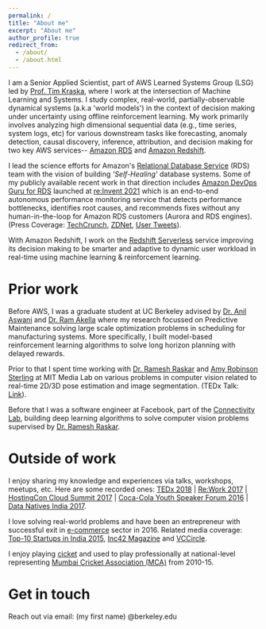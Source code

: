 ```yaml
---
permalink: /
title: "About me"
excerpt: "About me"
author_profile: true
redirect_from: 
  - /about/
  - /about.html
---
```


I am a Senior Applied Scientist, part of AWS Learned Systems Group (LSG) led by [Prof. Tim Kraska](https://people.csail.mit.edu/kraska/), where I work at the intersection of Machine Learning and Systems. I study complex, real-world, partially-observable dynamical systems (a.k.a 'world models') in the context of decision making under uncertainty using offline reinforcement learning. My work primarily involves analyzing high dimensional sequential data (e.g., time series, system logs, etc) for various downstream tasks like forecasting, anomaly detection, causal discovery, inference, attribution, and decision making for two key AWS services-- [Amazon RDS](https://aws.amazon.com/rds/) and [Amazon Redshift](https://aws.amazon.com/redshift/).

I lead the science efforts for Amazon's [Relational Database Service](https://aws.amazon.com/rds/) (RDS) team with the vision of building _'Self-Healing'_ database systems. Some of my publicly available recent work in that direction includes [Amazon DevOps Guru for RDS](https://aws.amazon.com/devops-guru/features/devops-guru-for-rds/) launched at [re:Invent 2021](https://aws.amazon.com/blogs/aws/new-amazon-devops-guru-for-rds-to-detect-diagnose-and-resolve-amazon-aurora-related-issues-using-ml/) which is an end-to-end autonomous performance monitoring service that detects performance bottlenecks, identifies root causes, and recommends fixes without any human-in-the-loop for Amazon RDS customers (Aurora and RDS engines). (Press Coverage: [TechCrunch](https://techcrunch.com/2021/12/01/aws-launches-a-new-tool-for-diagnosing-and-fixing-database-issues-in-its-cloud/), [ZDNet](https://www.zdnet.com/article/aws-brings-more-automation-to-database-management/), [User Tweets](https://twitter.com/petrsoukup/status/1471052326655963136)). 

With Amazon Redshift, I work on the [Redshift Serverless](https://aws.amazon.com/redshift/redshift-serverless/) service improving its decision making to be smarter and adaptive to dynamic user workload in real-time using machine learning & reinforcement learning. 

Prior work
======
Before AWS, I was a graduate student at UC Berkeley advised by [Dr. Anil Aswani](https://aswani.ieor.berkeley.edu/) and [Dr. Ram Akella](https://courses.ischool.berkeley.edu/i290-dm/s11/index_files/biography.html) where my research focussed on Predictive Maintenance solving large scale optimization problems in scheduling for manufacturing systems. More specifically, I built model-based reinforcement learning algorithms to solve long horizon planning with delayed rewards. 

Prior to that I spent time working with [Dr. Ramesh Raskar](https://web.media.mit.edu/~raskar/) and [Amy Robinson Sterling](https://www.amysterling.org/about) at MIT Media Lab on various problems in computer vision related to real-time 2D/3D pose estimation and image segmentation. (TEDx Talk: [Link](https://www.youtube.com/watch?v=xrPP13co1s8)). 

Before that I was a software engineer at Facebook, part of the [Connectivity Lab](https://about.fb.com/news/2014/03/announcing-the-connectivity-lab-at-facebook/), building deep learning algorithms to solve computer vision problems supervised by [Dr. Ramesh Raskar](https://web.media.mit.edu/~raskar/). 


Outside of work
======
I enjoy sharing my knowledge and experiences via talks, workshops, meetups, etc. Here are some recorded ones: [TEDx 2018](https://www.youtube.com/watch?v=xrPP13co1s8) | [Re:Work 2017](https://www.youtube.com/watch?v=m1QftHjKeEs) | [HostingCon Cloud Summit 2017](https://www.youtube.com/watch?v=8Rgijaw3llo&list=PLRP2eszjahA85vlE7iF_TgvTfF_yZQP8r&index=2) | [Coca-Cola Youth Speaker Forum 2016](https://www.youtube.com/watch?v=5G3n0qlZS5w) | [Data Natives India 2017](https://dataconomy.com/2017/10/16/data-natives-x-india-interview-vikramank-singh-facebook/). 

I love solving real-world problems and have been an entrepreneur with successful exit in [e-commerce](https://www.youtube.com/watch?v=LqqgzenOc-0) sector in 2016. Related media coverage: [Top-10 Startups in India 2015](https://yourstory.com/2015/08/college-startups), [Inc42 Magazine](https://inc42.com/buzz/funding-galore-12/) and [VCCircle](https://www.vccircle.com/online-second-hand-bookseller-notemybook-raises-seed-funding). 

I enjoy playing [cicket](https://en.wikipedia.org/wiki/Cricket) and used to play professionally at national-level representing [Mumbai Cricket Association (MCA)](https://en.wikipedia.org/wiki/Mumbai_Cricket_Association) from 2010-15. 


Get in touch
======
Reach out via email: (my first name) @berkeley.edu

